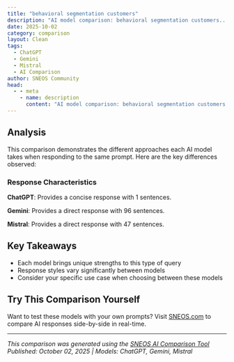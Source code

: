 ```yaml
---
title: "behavioral segmentation customers"
description: "AI model comparison: behavioral segmentation customers..."
date: 2025-10-02
category: comparison
layout: Clean
tags:
  - ChatGPT
  - Gemini
  - Mistral
  - AI Comparison
author: SNEOS Community
head:
  - - meta
    - name: description
      content: "AI model comparison: behavioral segmentation customers..."
---
```


<ChatComparison
  title="behavioral segmentation customers"
  prompt="behavioral segmentation customers"
  :responses='{"ChatGPT": "Behavioral segmentation is a marketing strategy that divides a customer base into groups based on their behaviors, including their purchasing habits, product usage, brand interactions, and responses to marketing messages. This form of segmentation can help businesses tailor their marketing efforts more effectively and enhance customer engagement. Here are some key aspects of behavioral segmentation:\n\n### 1. **Categories of Behavioral Segmentation**\n - **Purchase Behavior**: Frequency of purchases, amount spent, brand loyalty, and buying patterns (e.g., impulse vs. planned buying).\n - **Usage Rate**: Dividing consumers based on how often they use a product or service (heavy, moderate, or light users).\n - **Loyalty Status**: Categorizing customers based on their loyalty level toward a brand (e.g., loyal customers, switchers, and non-loyal customers).\n - **Benefits Sought**: Understanding what customers seek from a product or service (quality, price, convenience, etc.).\n - **Occasions**: Segmenting based on specific occasions when a product is purchased (e.g., holidays, birthdays, or seasonal events).\n - **Engagement Level**: How engaged customers are with your brand (e.g., active vs. inactive members).\n\n### 2. **Data Sources for Behavioral Segmentation**\n - **Website Analytics**: Tracking behavior on your company’s website (e.g., pages visited, time spent, purchase funnels).\n - **Purchase History**: Analyzing past purchases to identify patterns or preferences.\n - **Customer Surveys**: Gathering direct feedback about behaviors and preferences.\n - **Social Media Interactions**: Monitoring how customers engage with your brand on social media platforms.\n - **Email Campaign Responses**: Analyzing open rates, click-through rates, and conversion rates from email marketing campaigns.\n\n### 3. **Benefits of Behavioral Segmentation**\n - **Targeted Marketing**: Enables marketers to tailor messages and offers to specific segments, enhancing relevance and effectiveness.\n - **Improved Customer Experience**: By understanding behaviors, businesses can create personalized experiences that meet customer needs and preferences.\n - **Increased Customer Retention**: Identifying and engaging loyal customers can enhance retention rates.\n - **Optimized Product Development**: Insights from behavioral data can inform product improvements or new offerings.\n\n### 4. **Implementation Strategies**\n - **Data Collection and Analysis**: Use tools and technologies (CRM systems, analytics software) to gather data and analyze customer behavior.\n - **Creating Customer Personas**: Develop profiles for different behavioral segments to better understand their needs and motivations.\n - **Personalized Marketing Campaigns**: Craft campaigns that appeal specifically to identified segments.\n - **Continuous Monitoring**: Regularly update and refine segments as customer behaviors change over time.\n\n### 5. **Examples of Behavioral Segmentation**\n - A coffee company segments customers based on their purchase frequency: daily, weekly, and occasional buyers, tailoring marketing efforts for each group.\n - An e-commerce retailer identifies customers who abandon carts and targets them with specific emails or discounts to encourage completion of the purchase.\n - A fitness app segments users based on engagement levels, offering more personalized workouts or tips to active users while providing different incentives for those who are less active.\n\nBy implementing behavioral segmentation, companies can gain deeper insights into their customers&#x27;m#x27;motivations and tailor their strategies to meet those needs, ultimately driving better engagement and sales.", "Gemini": "Behavioral segmentation divides customers into groups based on their actions, habits, and decision-making processes related to a product or service. This is different from demographic (age, gender, income), geographic (location), or psychographic (lifestyle, values) segmentation, which focus on who the customers are.\n\nHere\u0027s a breakdown of how behavioral segmentation works and the common types of segments:\n\n**Why is Behavioral Segmentation Important?**\n\n* **Personalized Marketing:** Tailors marketing messages and offers to resonate with specific customer behaviors.\n* **Improved Customer Engagement:** Increases the likelihood of customers interacting with your brand.\n* **Higher Conversion Rates:** Leads to more sales by targeting customers who are most likely to purchase.\n* **Increased Customer Loyalty:** Builds stronger relationships with customers by anticipating their needs.\n* **More Effective Product Development:** Provides insights into how customers use products and features, leading to improvements and new offerings.\n* **Better ROI on Marketing Spend:** Focuses marketing efforts on the most promising customer segments.\n\n**Common Types of Behavioral Segmentation:**\n\n1. **Purchase Behavior:**\n\n * **Occasion-Based Purchases:** Customers who buy based on specific occasions (e.g., holidays, birthdays, special events, promotions).\n * *Example:* Marketing chocolates heavily before Valentine\u0027s Day or offering discounts during Black Friday.\n * **Usage Rate:** Categorizes customers based on how frequently they use a product or service (e.g., heavy users, medium users, light users).\n * *Example:* Airlines offering loyalty programs with tiered benefits for frequent flyers.\n * **Purchase Frequency:** How often a customer buys a product or service within a specific timeframe.\n * *Example:* A grocery store offering a subscription box service to customers who consistently purchase similar items weekly.\n * **Spending Habits:** Analyzing how much customers typically spend per purchase or over a period of time.\n * *Example:* Luxury brands targeting high-spending customers with exclusive events and personalized recommendations.\n * **Time of Purchase:** When customers are most likely to make a purchase (e.g., morning, evening, weekends).\n * *Example:* Restaurants offering lunch specials during weekday hours to attract the lunch crowd.\n\n2. **Usage Behavior:**\n\n * **Usage Level:** How intensively a customer uses a product or service.\n * *Example:* Software companies offering different pricing tiers based on the number of users or features used.\n * **Usage Method:** How a customer uses a product or service (e.g., features used, applications).\n * *Example:* A fitness app tailoring workout recommendations based on the exercises a user performs most frequently.\n * **Benefits Sought:** The specific benefits that customers are looking for when purchasing a product or service (e.g., convenience, quality, price, status).\n * *Example:* Marketing organic food to health-conscious consumers who value natural ingredients and nutritional benefits.\n\n3. **Loyalty:**\n\n * **Brand Loyalty:** Customers who consistently purchase from a specific brand and are resistant to switching to competitors.\n * *Example:* Apple customers who consistently buy iPhones and other Apple products.\n * **Reward Program Participation:** Customers who actively participate in loyalty programs and take advantage of rewards and benefits.\n * *Example:* Retailers offering exclusive discounts and early access to sales for members of their loyalty programs.\n\n4. **Buyer Readiness Stage:**\n\n * **Aware:** Customers who are aware of the product but haven\u0027t yet considered purchasing it.\n * **Knowledgeable:** Customers who know about the product\u0027s features and benefits.\n * **Interested:** Customers who are interested in learning more about the product.\n * **Desire:** Customers who want to own the product.\n * **Intention:** Customers who intend to purchase the product.\n * **Purchasers:** Customers who have already purchased the product.\n * *Example:* Targeting awareness campaigns to customers who are not yet aware of a new product, and offering free trials or demos to customers who are interested.\n\n5. **Occasion and Timing:**\n\n * **Regular Occasions:** Purchases made for regularly recurring events or needs.\n * *Example:* Buying coffee every morning, refilling prescriptions regularly.\n * **Special Occasions:** Purchases made for unique, infrequent events.\n * *Example:* Buying a dress for a wedding, booking a vacation.\n * **Seasonal Occasions:** Purchases tied to specific seasons or times of the year.\n * *Example:* Buying winter coats in the fall, Christmas decorations in December.\n\n6. **Customer Journey Stage:**\n\n * **Awareness Stage:** Focus on content that educates and informs potential customers.\n * **Consideration Stage:** Provide product comparisons, reviews, and case studies.\n * **Decision Stage:** Offer special promotions, discounts, and free trials.\n * **Retention Stage:** Provide excellent customer service, loyalty programs, and personalized recommendations.\n * **Advocacy Stage:** Encourage satisfied customers to leave reviews and refer new customers.\n\n**How to Implement Behavioral Segmentation:**\n\n1. **Collect Data:** Gather data on customer behaviors through various sources:\n * **Website Analytics:** Track website visits, page views, time spent on site, and actions taken.\n * **CRM Systems:** Store customer data, including purchase history, interactions with customer service, and marketing campaign responses.\n * **Marketing Automation Tools:** Track email opens, clicks, and conversions.\n * **Social Media Analytics:** Monitor social media engagement, mentions, and sentiment.\n * **Point-of-Sale (POS) Systems:** Record purchase data, including items purchased, transaction amounts, and payment methods.\n * **Customer Surveys:** Gather feedback on customer satisfaction, preferences, and purchase motivations.\n * **App Analytics:** Track in-app usage, feature adoption, and user behavior.\n\n2. **Analyze Data:** Use data analysis techniques to identify patterns and trends in customer behavior.\n * **Segmentation Tools:** Utilize software tools that automate the process of identifying and grouping customers based on behavior.\n * **Data Mining:** Apply statistical techniques to uncover hidden relationships and patterns in large datasets.\n * **A/B Testing:** Experiment with different marketing messages and offers to see which ones resonate best with specific customer segments.\n\n3. **Create Segments:** Define specific customer segments based on the identified behaviors.\n\n4. **Develop Targeted Marketing Strategies:** Create marketing campaigns and messages that are tailored to the needs and preferences of each segment.\n\n5. **Track and Optimize:** Continuously monitor the performance of your marketing campaigns and make adjustments as needed to improve results.\n\n**Examples of Behavioral Segmentation in Action:**\n\n* **Amazon:** Recommends products based on past purchases and browsing history.\n* **Netflix:** Suggests movies and TV shows based on viewing habits.\n* **Spotify:** Creates personalized playlists based on listening history and preferences.\n* **Email Marketing:** Sending targeted emails based on past purchases, website activity, or demographics. For example, if someone browsed running shoes on your website but didn\u0027t buy, you might send them an email offering a discount.\n* **Loyalty Programs:** Rewarding customers for repeat purchases and engagement with the brand.\n\n**Challenges of Behavioral Segmentation:**\n\n* **Data Privacy:** Ensuring compliance with data privacy regulations (e.g., GDPR, CCPA) when collecting and using customer data.\n* **Data Accuracy:** Ensuring that the data collected is accurate and reliable.\n* **Dynamic Behavior:** Customer behavior can change over time, so it\u0027s important to continuously monitor and update segmentation strategies.\n* **Complexity:** Behavioral segmentation can be complex and require significant resources to implement effectively.\n* **Over-Segmentation:** Creating too many segments can make marketing efforts less efficient.\n\nBy understanding and applying behavioral segmentation, businesses can create more personalized and effective marketing strategies, leading to improved customer engagement, higher conversion rates, and increased customer loyalty.\n", "Mistral": "Behavioral segmentation is a marketing strategy that groups customers based on their behaviors, actions, or interactions with a product or service. This approach helps businesses understand customer needs, preferences, and purchasing patterns more effectively, allowing for more targeted and personalized marketing efforts. Here are some common types of behavioral segmentation:\n\n1. **Purchasing Behavior**:\n - **Frequency of Purchase**: How often customers buy.\n - **Recency of Purchase**: How recently customers have made a purchase.\n - **Monetary Value**: How much customers spend.\n - **Product Usage**: How customers use the product.\n\n2. **Benefits Sought**:\n - Customers are segmented based on the specific benefits they seek from a product or service. For example, some customers might prioritize quality, while others might prioritize price.\n\n3. **Occasion**:\n - Segmentation based on the occasions when customers make purchases. For example, holiday shoppers, birthday shoppers, etc.\n\n4. **Usage Rate**:\n - Customers are segmented based on how frequently they use the product. For example, heavy users, medium users, light users, and non-users.\n\n5. **Loyalty Status**:\n - Customers are segmented based on their loyalty to the brand. For example, loyal customers, occasional customers, and new customers.\n\n6. **Readiness Stage**:\n - Customers are segmented based on their readiness to purchase. For example, unaware, aware, informed, interested, desirous, and intent to purchase.\n\n7. **Attitude Toward the Product**:\n - Customers are segmented based on their attitudes and perceptions about the product. For example, enthusiasts, indifferent, hostile, etc.\n\n8. **Engagement Level**:\n - Customers are segmented based on their level of engagement with the brand. For example, highly engaged, moderately engaged, and disengaged.\n\n### Benefits of Behavioral Segmentation\n\n1. **Personalized Marketing**:\n - Allows for more personalized and relevant marketing messages, increasing the likelihood of customer engagement and conversion.\n\n2. **Improved Customer Retention**:\n - Helps identify and target loyal customers, improving retention strategies.\n\n3. **Enhanced Customer Experience**:\n - Provides insights into customer preferences and behaviors, enabling better customer service and experience.\n\n4. **Increased Sales**:\n - By understanding purchasing patterns, businesses can tailor promotions and offers to increase sales.\n\n5. **Better Resource Allocation**:\n - Helps in allocating marketing resources more effectively by focusing on high-value segments.\n\n### Examples of Behavioral Segmentation\n\n1. **E-commerce**:\n - Segmenting customers based on their browsing and purchasing history to recommend products and send personalized offers.\n\n2. **Retail**:\n - Segmenting customers based on their in-store behavior, such as frequency of visits and average spend per visit.\n\n3. **Subscription Services**:\n - Segmenting customers based on their subscription plans and usage patterns to offer upgrades or additional services.\n\n4. **Financial Services**:\n - Segmenting customers based on their transaction history and financial behavior to offer tailored financial products.\n\nBy leveraging behavioral segmentation, businesses can create more effective marketing strategies that resonate with their customers, ultimately driving better results and customer satisfaction."}' 
  published-date="13:00"
/>

## Analysis

This comparison demonstrates the different approaches each AI model takes when responding to the same prompt. Here are the key differences observed:

### Response Characteristics

**ChatGPT**: Provides a concise response with 1 sentences. 

**Gemini**: Provides a direct response with 96 sentences. 

**Mistral**: Provides a direct response with 47 sentences. 

## Key Takeaways

- Each model brings unique strengths to this type of query
- Response styles vary significantly between models
- Consider your specific use case when choosing between these models

## Try This Comparison Yourself

Want to test these models with your own prompts? Visit [SNEOS.com](https://sneos.com) to compare AI responses side-by-side in real-time.

---

*This comparison was generated using the [SNEOS AI Comparison Tool](https://sneos.com)*
*Published: October 02, 2025 | Models: ChatGPT, Gemini, Mistral*
